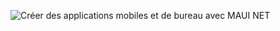 ![Créer des applications mobiles et de bureau avec MAUI  NET](https://github.com/Moustapha-s6/Applications_mobiles_et_de_bureau_avec_MAUI.NET/assets/108108680/465e9914-df08-40de-9517-a261d82c5825)
